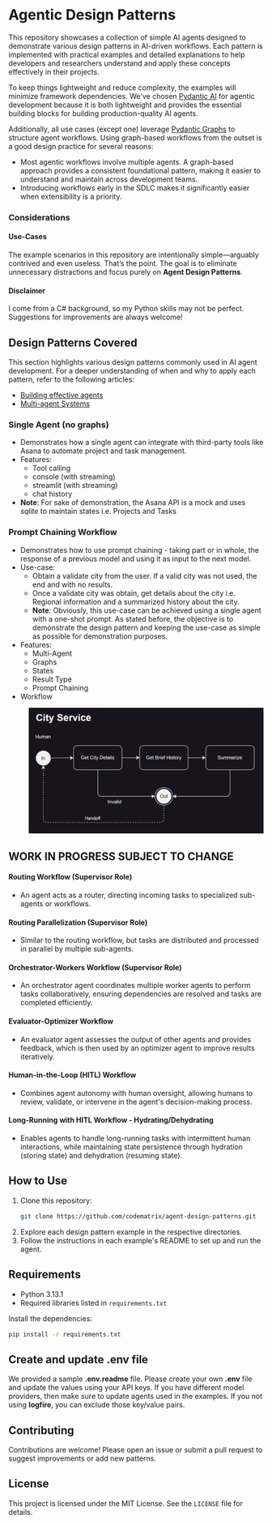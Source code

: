 # Agentic Design Patterns

This repository showcases a collection of simple AI agents designed to demonstrate various design patterns in AI-driven workflows. Each pattern is implemented with practical examples and detailed explanations to help developers and researchers understand and apply these concepts effectively in their projects.

To keep things lightweight and reduce complexity, the examples will minimize framework dependencies. We've chosen [Pydantic AI](https://ai.pydantic.dev/) for agentic development because it is both lightweight and provides the essential building blocks for building production-quality AI agents.

Additionally, all use cases (except one) leverage [Pydantic Graphs](https://ai.pydantic.dev/api/pydantic_graph/graph/) to structure agent workflows. Using graph-based workflows from the outset is a good design practice for several reasons:

- Most agentic workflows involve multiple agents. A graph-based approach provides a consistent foundational pattern, making it easier to understand and maintain across development teams.  
- Introducing workflows early in the SDLC makes it significantly easier when extensibility is a priority.

### Considerations

#### Use-Cases  
The example scenarios in this repository are intentionally simple—arguably contrived and even useless. That’s the point. The goal is to eliminate unnecessary distractions and focus purely on **Agent Design Patterns**.

#### Disclaimer  
I come from a C# background, so my Python skills may not be perfect. Suggestions for improvements are always welcome!


## Design Patterns Covered

This section highlights various design patterns commonly used in AI agent development. For a deeper understanding of when and why to apply each pattern, refer to the following articles:
- [Building effective agents](https://www.anthropic.com/research/building-effective-agents)
- [Multi-agent Systems](https://langchain-ai.github.io/langgraph/concepts/multi_agent/)

### Single Agent (no graphs)
- Demonstrates how a single agent can integrate with third-party tools like Asana to automate project and task management.
- Features:
  - Tool calling 
  - console (with streaming)
  - streamlit (with streaming)
  - chat history
- **Note**: For sake of demonstration, the Asana API is a mock and uses _sqlite_ to maintain states i.e. Projects and Tasks

### Prompt Chaining Workflow
- Demonstrates how to use prompt chaining - taking part or in whole, the response of a previous model and using it as input to the next model. 
- Use-case: 
  - Obtain a validate city from the user. If a valid city was not used, the end and with no results.
  - Once a validate city was obtain, get details about the city i.e. Regional information and a summarized history about the city. 
  - **Note**: Obviously, this use-case can be achieved using a single agent with a one-shot prompt. As stated before, the objective is to demonstrate the design pattern and keeping the use-case as simple as possible for demonstration purposes.
- Features:
  - Multi-Agent
  - Graphs
  - States
  - Result Type
  - Prompt Chaining
- Workflow
<p style="margin-left: 40px;">
  <img src="resources/prompt_chaining.png" alt="AI Agent" width="600">
</p>



## WORK IN PROGRESS SUBJECT TO CHANGE


#### Routing Workflow (Supervisor Role)
- An agent acts as a router, directing incoming tasks to specialized sub-agents or workflows.

#### Routing Parallelization (Supervisor Role)
- Similar to the routing workflow, but tasks are distributed and processed in parallel by multiple sub-agents.

#### Orchestrator-Workers Workflow (Supervisor Role)
- An orchestrator agent coordinates multiple worker agents to perform tasks collaboratively, ensuring dependencies are resolved and tasks are completed efficiently.

#### Evaluator-Optimizer Workflow
- An evaluator agent assesses the output of other agents and provides feedback, which is then used by an optimizer agent to improve results iteratively.

#### Human-in-the-Loop (HITL) Workflow
- Combines agent autonomy with human oversight, allowing humans to review, validate, or intervene in the agent's decision-making process.

#### Long-Running with HITL Workflow - Hydrating/Dehydrating
- Enables agents to handle long-running tasks with intermittent human interactions, while maintaining state persistence through hydration (storing state) and dehydration (resuming state).

## How to Use
1. Clone this repository: 
   ```bash
   git clone https://github.com/codematrix/agent-design-patterns.git
   ```
2. Explore each design pattern example in the respective directories.
3. Follow the instructions in each example's README to set up and run the agent.

## Requirements
- Python 3.13.1
- Required libraries listed in `requirements.txt`

Install the dependencies:
```bash
pip install -r requirements.txt
```

## Create and update .env file

We provided a sample **.env.readme** file. Please create your own **.env** file and update the values using your API keys. 
If you have different model providers, then make sure to update agents used in the examples. 
If you not using **logfire**, you can exclude those key/value pairs.


## Contributing
Contributions are welcome! Please open an issue or submit a pull request to suggest improvements or add new patterns.

## License
This project is licensed under the MIT License. See the `LICENSE` file for details.
